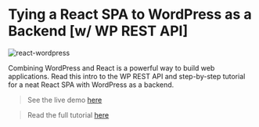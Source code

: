 # Tying a React SPA to WordPress as a Backend [w/ WP REST API]

![react-wordpress](https://snipcart.com/media/203872/react-wordpress-rest-api.jpg)

Combining WordPress and React is a powerful way to build web applications. Read this intro to the WP REST API and step-by-step tutorial for a neat React SPA with WordPress as a backend.

> See the live demo [here](https://wordpress-react.netlify.com/)

> Read the full tutorial [here](https://snipcart.com/blog/reactjs-wordpress-rest-api-example)
